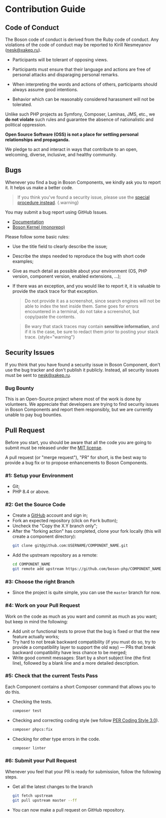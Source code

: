 # Contribution Guide

## Code of Conduct

The Boson code of conduct is derived from the Ruby code of conduct.
Any violations of the code of conduct may be reported
to Kirill Nesmeyanov ([nesk@xakep.ru](mailto:nesk@xakep.ru)).

- Participants will be tolerant of opposing views.

- Participants must ensure that their language and actions are free of
  personal attacks and disparaging personal remarks.

- When interpreting the words and actions of others, participants
  should always assume good intentions.

- Behavior which can be reasonably considered harassment will not be tolerated.

Unlike such PHP projects as Symfony, Composer, Laminas, JMS, etc., we **do not
violate** such rules and guarantee the absence of nationalistic and political
oppression.

**Open Source Software (OSS) is not a place for settling personal
relationships and propaganda.**

We pledge to act and interact in ways that contribute to an open, welcoming,
diverse, inclusive, and healthy community.

## Bugs

Whenever you find a bug in Boson Components, we kindly ask you to report it.
It helps us make a better code.

> If you think you've found a security issue, please use 
> the [special procedure instead](../10.community/contribution.md#security-issues).
{.warning}

You may submit a bug report using GitHub Issues.
- [Documentation](https://github.com/boson-php/docs/issues)
- [Boson Kernel (monorepo)](https://github.com/boson-php/boson/issues)

Please follow some basic rules:

- Use the title field to clearly describe the issue;
- Describe the steps needed to reproduce the bug with short code examples;
- Give as much detail as possible about your environment (OS, PHP version, 
  component version, enabled extensions, ...);
- If there was an exception, and you would like to report it, it is valuable to 
  provide the stack trace for that exception.
  > Do not provide it as a screenshot, since search engines will not be able to 
  > index the text inside them. Same goes for errors encountered in a terminal, 
  > do not take a screenshot, but copy/paste the contents. 
  
  > Be wary that stack traces may contain **sensitive information**, and if 
  > it is the case, be sure to redact them prior to posting your stack trace.
  {style="warning"}


## Security Issues

If you think that you have found a security issue in Boson Component,
don't use the bug tracker and don't publish it publicly. Instead, all security
issues must be sent to [nesk@xakep.ru](mailto:nesk@xakep.ru).

### Bug Bounty

This is an Open-Source project where most of the work is done by volunteers.
We appreciate that developers are trying to find security issues in Boson
Components and report them responsibly, but we are currently unable to
pay bug bounties.

## Pull Request

Before you start, you should be aware that all the code you are going to
submit must be released under the [MIT license](https://opensource.org/license/mit).

A pull request (or "merge request"), "PR" for short, is the best way to
provide a bug fix or to propose enhancements to Boson Components.

### #1: Setup your Environment

- Git;
- PHP 8.4 or above.


### #2: Get the Source Code

- Create a [GitHub](https://github.com) account and sign in;
- Fork an expected repository (click on <kbd>Fork</kbd> button);
- Uncheck the "Copy the X.Y branch only";
- After the "forking action" has completed, clone your fork locally 
  (this will create a component directory):
  ```bash
  git clone git@github.com:USERNAME/COMPONENT_NAME.git
  ```
- Add the upstream repository as a remote:
  ```bash
  cd COMPONENT_NAME
  git remote add upstream https://github.com/boson-php/COMPONENT_NAME.git
  ```

### #3: Choose the right Branch

- Since the project is quite simple, you can use the `master` branch for now.

### #4: Work on your Pull Request

Work on the code as much as you want and commit as much as you want; 
but keep in mind the following:

- Add unit or functional tests to prove that the bug is fixed or 
  that the new feature actually works;
- Try hard to not break backward compatibility (if you must do so, try to 
  provide a compatibility layer to support the old way) &mdash; PRs that 
  break backward compatibility have less chance to be merged;
- Write good commit messages: Start by a short subject line (the first line), 
  followed by a blank line and a more detailed description.

### #5: Check that the current Tests Pass

Each Component contains a short Composer command that allows you to do this.

- Checking the tests.
  ```bash
  composer test
  ```
- Checking and correcting coding style (we follow [PER Coding Style 3.0](https://www.php-fig.org/per/coding-style/)).
  ```bash
  composer phpcs:fix
  ```
- Checking for other type errors in the code.
  ```bash
  composer linter
  ```

### #6: Submit your Pull Request
Whenever you feel that your PR is ready for submission, 
follow the following steps.

- Get all the latest changes to the branch
  ```bash
  git fetch upstream
  git pull upstream master --ff
  ```
- You can now make a pull request on GitHub repository.